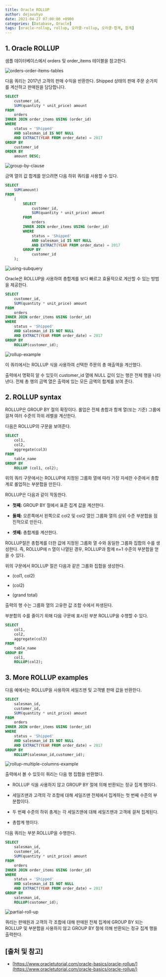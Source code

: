 ```yaml
---
title: Oracle ROLLUP
author: dejavuhyo
date: 2021-04-27 07:00:00 +0900
categories: [Database, Oracle]
tags: [oracle-rollup, rollup, 오라클-rollup, 오라클-합계, 합계]
---
```


## 1. Oracle ROLLUP
샘플 데이터베이스에서 orders 및 order_items 테이블을 참고한다.

![orders-order-items-tables](/assets/img/2021-04-27-oracle-rollup/orders-order-items-tables.png)

다음 쿼리는 2017년 고객의 판매 수익을 반환한다. Shipped 상태의 판매 주문 순가치를 계산하고 판매원을 담당합니다.

```sql
SELECT
    customer_id,
    SUM(quantity * unit_price) amount
FROM
    orders
INNER JOIN order_items USING (order_id)
WHERE
    status = 'Shipped'
    AND salesman_id IS NOT NULL
    AND EXTRACT(YEAR FROM order_date) = 2017
GROUP BY
    customer_id
ORDER BY
    amount DESC;
```

![group-by-clause](/assets/img/2021-04-27-oracle-rollup/group-by-clause.png)

금액 열의 값 합계를 얻으려면 다음 하위 쿼리를 사용할 수 있다.

```sql
SELECT
    SUM(amount)
FROM
    (
        SELECT
            customer_id,
            SUM(quantity * unit_price) amount
        FROM
            orders
        INNER JOIN order_items USING (order_id)
        WHERE
            status = 'Shipped'
            AND salesman_id IS NOT NULL
            AND EXTRACT(YEAR FROM order_date) = 2017
        GROUP BY
            customer_id
    );
```

![using-subquery](/assets/img/2021-04-27-oracle-rollup/using-subquery.png)

Oracle은 ROLLUP을 사용하여 총합계를 보다 빠르고 효율적으로 계산할 수 있는 방법을 제공한다.

```sql
SELECT
    customer_id,
    SUM(quantity * unit_price) amount
FROM
    orders
INNER JOIN order_items USING (order_id)
WHERE
    status = 'Shipped'
    AND salesman_id IS NOT NULL
    AND EXTRACT(YEAR FROM order_date) = 2017
GROUP BY
    ROLLUP(customer_id);
```

![rollup-example](/assets/img/2021-04-27-oracle-rollup/rollup-example.png)

이 쿼리에서는 ROLLUP 식을 사용하여 선택한 주문의 총 매출액을 계산했다.

출력에서 명확히 알 수 있듯이 customer_id 열에 NULL 값이 있는 행은 전체 행을 나타낸다. 전체 총 행의 금액 열은 출력에 있는 모든 금액의 합계를 보여 준다.

## 2. ROLLUP syntax
ROLLUP은 GROUP BY 절의 확장이다. 롤업은 전체 총합과 함께 열(또는 기준) 그룹에 걸쳐 여러 수준의 하위 레벨을 계산한다.

다음은 ROLLUP의 구문을 보여준다.

```sql
SELECT
    col1,
    col2,
    aggregate(col3)
FROM
    table_name
GROUP BY
    ROLLUP (col1, col2);
```

위의 쿼리 구문에서는 ROLLUP에 지정된 그룹화 열에 따라 가장 자세한 수준에서 총합계로 롤업하는 부분합을 만든다.

ROLLUP은 다음과 같이 작동한다.

* **첫째:** GROUP BY 절에서 표준 집계 값을 계산한다.

* **둘째:** 오른쪽에서 왼쪽으로 col2 및 col2 열인 그룹화 열의 상위 수준 부분합을 점진적으로 만든다.

* **셋째:** 총합계를 계산한다.

ROLLUP절은 총합계를 더한 값에 지정된 그룹화 열 수와 동일한 그룹화 집합의 수를 생성한다. 즉, ROLLUP에 n 열이 나열된 경우, ROLLUP과 함께 n+1 수준의 부분합을 얻을 수 있다.

위의 구문에서 ROLLUP 절은 다음과 같은 그룹화 집합을 생성한다.

* (col1, col2)

* (col2)

* (grand total)

출력의 행 수는 그룹화 열의 고유한 값 조합 수에서 파생된다.

부분합의 수를 줄이기 위해 다음 구문에 표시된 부분 ROLLUP을 수행할 수 있다.

```sql
SELECT
    col1,
    col2,
    aggregate(col3)
FROM
    table_name
GROUP BY
    col1,
    ROLLUP(col2);
```

## 3. More ROLLUP examples

다음 예에서는 ROLLUP을 사용하여 세일즈맨 및 고객별 판매 값을 반환한다.

```sql
SELECT
    salesman_id,
    customer_id,
    SUM(quantity * unit_price) amount
FROM
    orders
INNER JOIN order_items USING (order_id)
WHERE
    status = 'Shipped'
    AND salesman_id IS NOT NULL
    AND EXTRACT(YEAR FROM order_date) = 2017
GROUP BY
    ROLLUP(salesman_id,customer_id);
```

![rollup-multiple-columns-example](/assets/img/2021-04-27-oracle-rollup/rollup-multiple-columns-example.png)

출력에서 볼 수 있듯이 쿼리는 다음 행 집합을 반환했다.

* ROLLUP 식을 사용하지 않고 GROUP BY 절에 의해 반환되는 정규 집계 행이다.

* 세일즈맨과 고객의 각 조합에 대해 세일즈맨 전체에서 집계하는 첫 번째 수준의 부분합이다.

* 두 번째 수준의 하위 총계는 각 세일즈맨에 대해 세일즈맨과 고객에 걸쳐 집계된다.

* 총합계 행이다.

다음 쿼리는 부분 ROLLUP을 수행한다.

```sql
SELECT
    salesman_id,
    customer_id,
    SUM(quantity * unit_price) amount
FROM
    orders
INNER JOIN order_items USING (order_id)
WHERE
    status = 'Shipped'
    AND salesman_id IS NOT NULL
    AND EXTRACT(YEAR FROM order_date) = 2017
GROUP BY
    salesman_id,
    ROLLUP(customer_id);
```

![partial-roll-up](/assets/img/2021-04-27-oracle-rollup/partial-roll-up.png)

쿼리는 판매원과 고객의 각 조합에 대해 판매원 전체 집계에 GROUP BY 되는 ROLLUP 및 부분합을 사용하지 않고 GROUP BY 절에 의해 반환되는 정규 집계 행을 출력한다.

## [출처 및 참고]
* [https://www.oracletutorial.com/oracle-basics/oracle-rollup/](https://www.oracletutorial.com/oracle-basics/oracle-rollup/)

